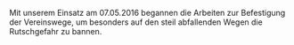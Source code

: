 ---
---
Mit unserem Einsatz am 07.05.2016 begannen die Arbeiten zur Befestigung der Vereinswege, um besonders auf den steil abfallenden Wegen die Rutschgefahr zu bannen.